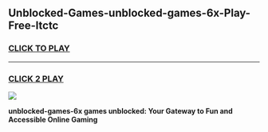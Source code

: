 
## Unblocked-Games-unblocked-games-6x-Play-Free-ltctc
<h3>
<a href="https://premium76.site?title=unblocked-games-6x&ref=19M">CLICK TO PLAY</a></h3>
<hr>

<h3>
<a href="https://premium76.site?title=unblocked-games-6x&ref=19M">CLICK 2 PLAY</a>
  
</h3>

<a href="https://premium76.site?title=unblocked-games-6x&ref=19M"><img src="https://clearcache.store/games.png"></a>


**unblocked-games-6x games unblocked: Your Gateway to Fun and Accessible Online Gaming**
